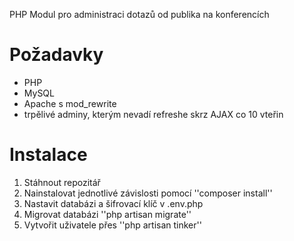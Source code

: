PHP Modul pro administraci dotazů od publika na konferencích

Požadavky
=========

- PHP
- MySQL
- Apache s mod_rewrite
- trpělivé adminy, kterým nevadí refreshe skrz AJAX co 10 vteřin

Instalace
=========

1. Stáhnout repozitář
1. Nainstalovat jednotlivé závislosti pomocí ''composer install''
1. Nastavit databázi a šifrovací klíč v .env.php
1. Migrovat databázi ''php artisan migrate''
1. Vytvořit uživatele přes ''php artisan tinker''